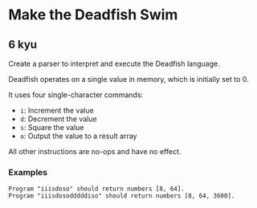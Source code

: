 # Make the Deadfish Swim
## 6 kyu

Create a parser to interpret and execute the Deadfish language.

Deadfish operates on a single value in memory, which is initially set to 0.

It uses four single-character commands:
- `i`: Increment the value
- `d`: Decrement the value
- `s`: Square the value
- `o`: Output the value to a result array

All other instructions are no-ops and have no effect.

### Examples
```
Program "iiisdoso" should return numbers [8, 64].
Program "iiisdosodddddiso" should return numbers [8, 64, 3600].
```